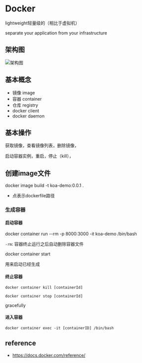 # Docker

lightweight轻量级的（相比于虚拟机）

separate your application from your infrastructure

## 架构图

![架构图](https://docs.docker.com/engine/images/architecture.svg)

## 基本概念

- 镜像 image
- 容器 container
- 仓库 registry
- docker client
- docker daemon

## 基本操作

获取镜像，查看镜像列表，删除镜像，

启动容器实例，重启，停止（kill），

## 创建image文件

docker image build -t koa-demo:0.0.1 .

- 点表示dockerfile路径

### 生成容器

#### 启动容器

docker container run --rm -p 8000:3000 -it koa-demo /bin/bash

`-rm`: 容器终止运行之后自动删除容器文件

docker container start

用来启动已经生成

#### 终止容器

`docker container kill [containerId]`

`docker container stop [containerId]`

gracefully

#### 进入容器

`docker container exec -it [containerID] /bin/bash`

## reference

- <https://docs.docker.com/reference/>
